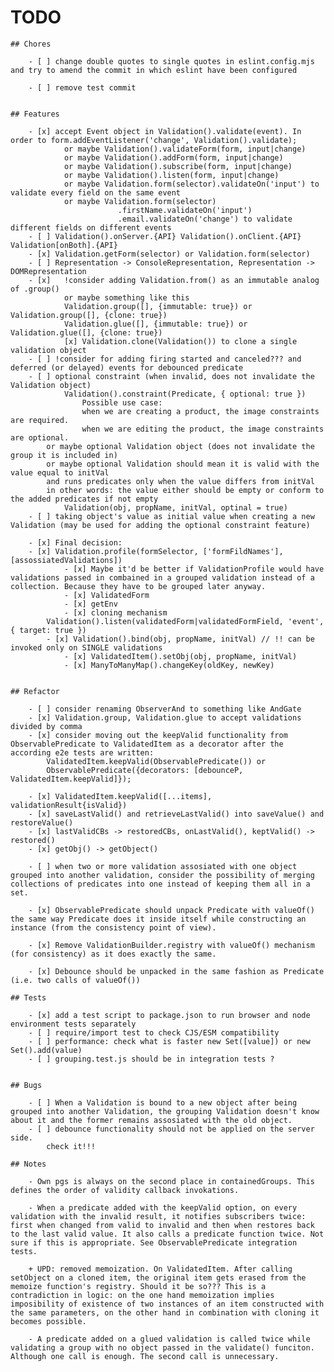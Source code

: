 # TODO


    ## Chores

        - [ ] change double quotes to single quotes in eslint.config.mjs and try to amend the commit in which eslint have been configured

        - [ ] remove test commit


    ## Features

        - [x] accept Event object in Validation().validate(event). In order to form.addEventListener('change', Validation().validate);
                or maybe Validation().validateForm(form, input|change)
                or maybe Validation().addForm(form, input|change)
                or maybe Validation().subscribe(form, input|change)
                or maybe Validation().listen(form, input|change)
                or maybe Validation.form(selector).validateOn('input') to validate every field on the same event
                or maybe Validation.form(selector)
                            .firstName.validateOn('input')
                            .email.validateOn('change') to validate different fields on different events
        - [ ] Validation().onServer.{API} Validation().onClient.{API} Validation[onBoth].{API}
        - [x] Validation.getForm(selector) or Validation.form(selector)
        - [ ] Representation -> ConsoleRepresentation, Representation -> DOMRepresentation
        - [x]   !consider adding Validation.from() as an immutable analog of .group()
                or maybe something like this 
                Validation.group([], {immutable: true}) or Validation.group([], {clone: true})
                Validation.glue([], {immutable: true}) or Validation.glue([], {clone: true}) 
                [x] Validation.clone(Validation()) to clone a single validation object
        - [ ] !consider for adding firing started and canceled??? and deferred (or delayed) events for debounced predicate
        - [ ] optional constraint (when invalid, does not invalidate the Validation object)
                Validation().constraint(Predicate, { optional: true })
                    Possible use case:
                    when we are creating a product, the image constraints are required.
                    when we are editing the product, the image constraints are optional.
            or maybe optional Validation object (does not invalidate the group it is included in)
            or maybe optional Validation should mean it is valid with the value equal to initVal
            and runs predicates only when the value differs from initVal
            in other words: the value either should be empty or conform to the added predicates if not empty
                Validation(obj, propName, initVal, optinal = true)
        - [ ] taking object's value as initial value when creating a new Validation (may be used for adding the optional constraint feature)

        - [x] Final decision: 
        - [x] Validation.profile(formSelector, ['formFildNames'], [assossiatedValidations])
                - [x] Maybe it'd be better if ValidationProfile would have validations passed in combained in a grouped validation instead of a collection. Because they have to be grouped later anyway.
                - [x] ValidatedForm
                - [x] getEnv
                - [x] cloning mechanism
            Validation().listen(validatedForm|validatedFormField, 'event', { target: true })
            - [x] Validation().bind(obj, propName, initVal) // !! can be invoked only on SINGLE validations
                - [x] ValidatedItem().setObj(obj, propName, initVal)
                - [x] ManyToManyMap().changeKey(oldKey, newKey)


    ## Refactor

        - [ ] consider renaming ObserverAnd to something like AndGate
        - [x] Validation.group, Validation.glue to accept validations divided by comma
        - [x] consider moving out the keepValid functionality from ObservablePredicate to ValidatedItem as a decorator after the according e2e tests are written:
            ValidatedItem.keepValid(ObservablePredicate()) or
            ObservablePredicate({decorators: [debounceP, ValidatedItem.keepValid]});

        - [x] ValidatedItem.keepValid([...items], validationResult{isValid})
        - [x] saveLastValid() and retrieveLastValid() into saveValue() and restoreValue()
        - [x] lastValidCBs -> restoredCBs, onLastValid(), keptValid() -> restored()
        - [x] getObj() -> getObject()
        
        - [ ] when two or more validation assosiated with one object grouped into another validation, consider the possibility of merging collections of predicates into one instead of keeping them all in a set.

        - [x] ObservablePredicate should unpack Predicate with valueOf() the same way Predicate does it inside itself while constructing an instance (from the consistency point of view).

        - [x] Remove ValidationBuilder.registry with valueOf() mechanism (for consistency) as it does exactly the same.

        - [x] Debounce should be unpacked in the same fashion as Predicate (i.e. two calls of valueOf())

    ## Tests

        - [x] add a test script to package.json to run browser and node environment tests separately
        - [ ] require/import test to check CJS/ESM compatibility
        - [ ] performance: check what is faster new Set([value]) or new Set().add(value)
        - [ ] grouping.test.js should be in integration tests ?


    ## Bugs

        - [ ] When a Validation is bound to a new object after being grouped into another Validation, the grouping Validation doesn't know about it and the former remains assosiated with the old object.
        - [ ] debounce functionality should not be applied on the server side.
            check it!!!

    ## Notes

        - Own pgs is always on the second place in containedGroups. This defines the order of validity callback invokations.

        - When a predicate added with the keepValid option, on every validation with the invalid result, it notifies subscribers twice: first when changed from valid to invalid and then when restores back to the last valid value. It also calls a predicate function twice. Not sure if this is appropriate. See ObservablePredicate integration tests.

        + UPD: removed memoization. On ValidatedItem. After calling setObject on a cloned item, the original item gets erased from the memoize function's registry. Should it be so??? This is a contradiction in logic: on the one hand memoization implies imposibility of existence of two instances of an item constructed with the same parameters, on the other hand in combination with cloning it becomes possible.

        - A predicate added on a glued validation is called twice while validating a group with no object passed in the validate() funciton. Although one call is enough. The second call is unnecessary.